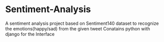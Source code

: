 # Sentiment-Analysis
A sentiment analysis project based on Sentiment140 dataset to recognize the emotions(happy/sad) from the given tweet
Conatains python with django for the Interface
